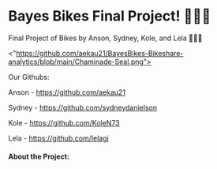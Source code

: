# Bayes Bikes Final Project! 🧑🏼‍💻


Final Project of Bikes by Anson, Sydney, Kole, and Lela 🚴🏼‍♀️


<"https://github.com/aekau21/BayesBikes-Bikeshare-analytics/blob/main/Chaminade-Seal.png">




Our Githubs: 

Anson - https://github.com/aekau21 

Sydney - https://github.com/sydneydanielson 

Kole - https://github.com/KoleN73

Lela - https://github.com/lelagi

#### About the Project:



